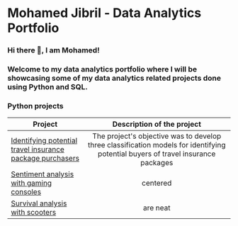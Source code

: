 # Mohamed Jibril - Data Analytics Portfolio
### Hi there 👋, I am Mohamed! 

### Welcome to my data analytics portfolio where I will be showcasing some of my data analytics related projects done using Python and SQL.

### Python projects

| Project       | Description of the project   |
| ------------- |:-------------:|
| [Identifying potential travel insurance package purchasers](https://github.com/jibmo22/data-analytics-portfolio/blob/main/Identifying%20potential%20travel%20insurance%20package%20purchasers.ipynb)| The project's objective was to develop three classification models for identifying potential buyers of travel insurance packages|
| [Sentiment analysis with gaming consoles](https://github.com/jibmo22/data-analytics-portfolio/blob/main/Sentiment%20analysis%20with%20gaming%20consoles.ipynb)      | centered      |
| [Survival analysis with scooters](https://github.com/jibmo22/data-analytics-portfolio/blob/main/Survival%20analysis%20with%20scooters.ipynb) | are neat      |
